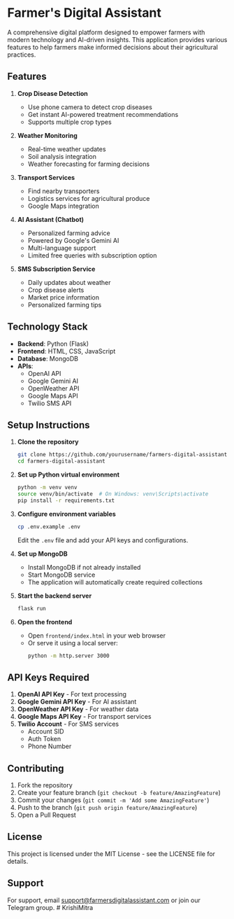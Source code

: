 # Farmer's Digital Assistant

A comprehensive digital platform designed to empower farmers with modern technology and AI-driven insights. This application provides various features to help farmers make informed decisions about their agricultural practices.

## Features

1. **Crop Disease Detection**
   - Use phone camera to detect crop diseases
   - Get instant AI-powered treatment recommendations
   - Supports multiple crop types

2. **Weather Monitoring**
   - Real-time weather updates
   - Soil analysis integration
   - Weather forecasting for farming decisions

3. **Transport Services**
   - Find nearby transporters
   - Logistics services for agricultural produce
   - Google Maps integration

4. **AI Assistant (Chatbot)**
   - Personalized farming advice
   - Powered by Google's Gemini AI
   - Multi-language support
   - Limited free queries with subscription option

5. **SMS Subscription Service**
   - Daily updates about weather
   - Crop disease alerts
   - Market price information
   - Personalized farming tips

## Technology Stack

- **Backend**: Python (Flask)
- **Frontend**: HTML, CSS, JavaScript
- **Database**: MongoDB
- **APIs**:
  - OpenAI API
  - Google Gemini AI
  - OpenWeather API
  - Google Maps API
  - Twilio SMS API

## Setup Instructions

1. **Clone the repository**
   ```bash
   git clone https://github.com/yourusername/farmers-digital-assistant.git
   cd farmers-digital-assistant
   ```

2. **Set up Python virtual environment**
   ```bash
   python -m venv venv
   source venv/bin/activate  # On Windows: venv\Scripts\activate
   pip install -r requirements.txt
   ```

3. **Configure environment variables**
   ```bash
   cp .env.example .env
   ```
   Edit the `.env` file and add your API keys and configurations.

4. **Set up MongoDB**
   - Install MongoDB if not already installed
   - Start MongoDB service
   - The application will automatically create required collections

5. **Start the backend server**
   ```bash
   flask run
   ```

6. **Open the frontend**
   - Open `frontend/index.html` in your web browser
   - Or serve it using a local server:
     ```bash
     python -m http.server 3000
     ```

## API Keys Required

1. **OpenAI API Key** - For text processing
2. **Google Gemini API Key** - For AI assistant
3. **OpenWeather API Key** - For weather data
4. **Google Maps API Key** - For transport services
5. **Twilio Account** - For SMS services
   - Account SID
   - Auth Token
   - Phone Number

## Contributing

1. Fork the repository
2. Create your feature branch (`git checkout -b feature/AmazingFeature`)
3. Commit your changes (`git commit -m 'Add some AmazingFeature'`)
4. Push to the branch (`git push origin feature/AmazingFeature`)
5. Open a Pull Request

## License

This project is licensed under the MIT License - see the LICENSE file for details.

## Support

For support, email support@farmersdigitalassistant.com or join our Telegram group. #   K r i s h i M i t r a  
 